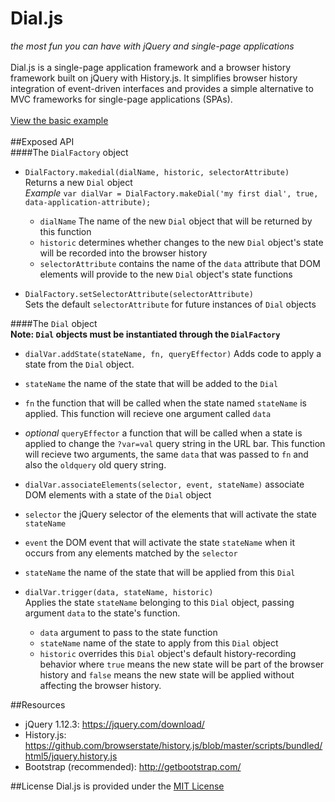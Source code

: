 # Dial.js  
*the most fun you can have with jQuery and single-page applications* <br/>
 <br/>
Dial.js is a single-page application framework and a browser history framework built on jQuery with History.js. It simplifies browser history integration of event-driven interfaces and provides a simple alternative to MVC frameworks for single-page applications (SPAs). <br/>
<br/>
[View the basic example](https://cdn.rawgit.com/danielteichman/Dial.js/5b703917c1c6bbe31a72accb090f1a0b2e76e617/Examples/basic_example.html) <br/>
 <br/>
##Exposed API
<br/>
####The `DialFactory` object <br/>

- `DialFactory.makedial(dialName, historic, selectorAttribute)` <br/> Returns  a new `Dial` object <br/> *Example* `var dialVar = DialFactory.makeDial('my first dial', true, data-application-attribute);`
  - `dialName` The name of the new `Dial` object that will be returned by this function
  - `historic` determines whether changes to the new `Dial` object's state will be recorded into the browser history
  - `selectorAttribute` contains the name of the `data` attribute that DOM elements will provide to the new `Dial` object's state functions

- `DialFactory.setSelectorAttribute(selectorAttribute)` <br/> Sets the default `selectorAttribute` for future instances of `Dial` objects

####The `Dial` object <br/>
**Note: `Dial` objects must be instantiated through the `DialFactory`**

- `dialVar.addState(stateName, fn, queryEffector)` Adds code to apply a state from the `Dial` object.
 - `stateName` the name of the state that will be added to the `Dial`
 - `fn` the function that will be called when the state named `stateName` is applied. This function will recieve one argument called `data`
 - *optional* `queryEffector` a function that will be called when a state is applied to change the `?var=val` query string in the URL bar. This function will recieve two arguments, the same `data` that was passed to `fn` and also the `oldquery` old query string.

- `dialVar.associateElements(selector, event, stateName)` associate DOM elements with a state of the `Dial` object
 - `selector` the jQuery selector of the elements that will activate the state `stateName`
 - `event` the DOM event that will activate the state `stateName` when it occurs from any elements matched by the `selector`
 - `stateName` the name of the state that will be applied from this `Dial`

- `dialVar.trigger(data, stateName, historic)` <br/> Applies the state `stateName` belonging to this `Dial` object, passing argument `data` to the state's function.
  - `data` argument to pass to the state function
  - `stateName` name of the state to apply from this `Dial` object
  - `historic` overrides this `Dial` object's default history-recording behavior where `true` means the new state will be part of the browser history and `false` means the new state will be applied without affecting the browser history.



##Resources
- jQuery 1.12.3: https://jquery.com/download/  
- History.js: https://github.com/browserstate/history.js/blob/master/scripts/bundled/html5/jquery.history.js  
- Bootstrap (recommended): http://getbootstrap.com/  

##License
Dial.js is provided under the [MIT License](https://tldrlegal.com/license/mit-license)
